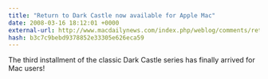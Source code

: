 ```yaml
---
title: "Return to Dark Castle now available for Apple Mac"
date: 2008-03-16 18:12:01 +0000
external-url: http://www.macdailynews.com/index.php/weblog/comments/return_to_dark_castle_now_available_for_apple_mac/
hash: b3c7c9bebd9378852e33305e626eca59
---
```


The third installment of the classic Dark Castle series has finally arrived for Mac users!
